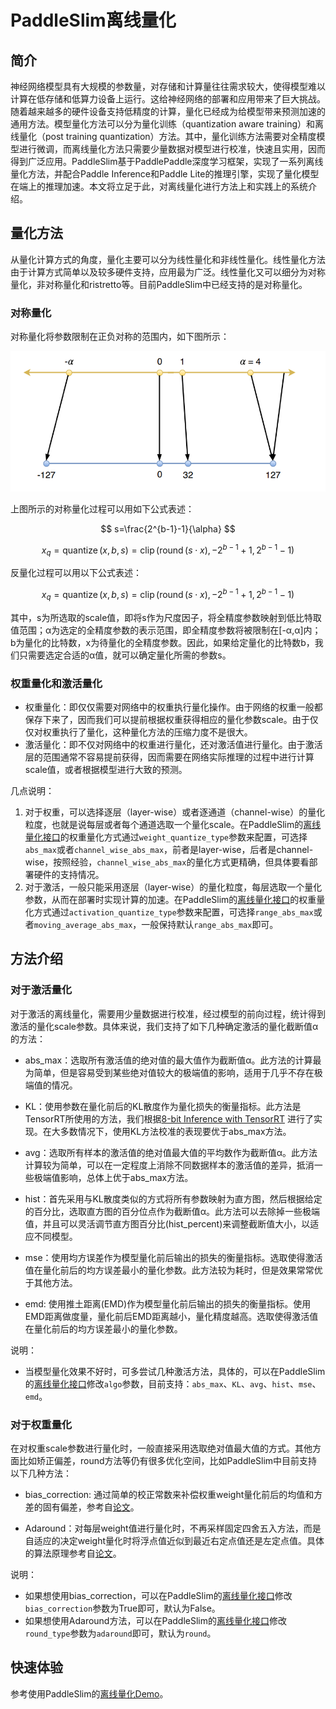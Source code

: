 # PaddleSlim离线量化

## 简介

神经网络模型具有大规模的参数量，对存储和计算量往往需求较大，使得模型难以计算在低存储和低算力设备上运行。这给神经网络的部署和应用带来了巨大挑战。随着越来越多的硬件设备支持低精度的计算，量化已经成为给模型带来预测加速的通用方法。模型量化方法可以分为量化训练（quantization aware training）和离线量化（post training quantization）方法。其中，量化训练方法需要对全精度模型进行微调，而离线量化方法只需要少量数据对模型进行校准，快速且实用，因而得到广泛应用。PaddleSlim基于PaddlePaddle深度学习框架，实现了一系列离线量化方法，并配合Paddle Inference和Paddle Lite的推理引擎，实现了量化模型在端上的推理加速。本文将立足于此，对离线量化进行方法上和实践上的系统介绍。

## 量化方法

从量化计算方式的角度，量化主要可以分为线性量化和非线性量化。线性量化方法由于计算方式简单以及较多硬件支持，应用最为广泛。线性量化又可以细分为对称量化，非对称量化和ristretto等。目前PaddleSlim中已经支持的是对称量化。

### 对称量化
对称量化将参数限制在正负对称的范围内，如下图所示：

<div align="center">
  <img src="../../../images/post_quant2.png" width='600'/>
</div>

上图所示的对称量化过程可以用如下公式表述：

$$
s=\frac{2^{b-1}-1}{\alpha}
$$

$$
x_{q}=\operatorname{quantize}(x, b, s)=\operatorname{clip}\left(\operatorname{round}(s \cdot x),-2^{b-1}+1,2^{b-1}-1\right)
$$

反量化过程可以用以下公式表述：

$$
x_{q}=\operatorname{quantize}(x, b, s)=\operatorname{clip}\left(\operatorname{round}(s \cdot x),-2^{b-1}+1,2^{b-1}-1\right)
$$

其中，s为所选取的scale值，即将s作为尺度因子，将全精度参数映射到低比特取值范围；α为选定的全精度参数的表示范围，即全精度参数将被限制在[-α,α]内；b为量化的比特数，x为待量化的全精度参数。因此，如果给定量化的比特数b，我们只需要选定合适的α值，就可以确定量化所需的参数s。

### 权重量化和激活量化

- 权重量化：即仅仅需要对网络中的权重执行量化操作。由于网络的权重一般都保存下来了，因而我们可以提前根据权重获得相应的量化参数scale。由于仅仅对权重执行了量化，这种量化方法的压缩力度不是很大。
- 激活量化：即不仅对网络中的权重进行量化，还对激活值进行量化。由于激活层的范围通常不容易提前获得，因而需要在网络实际推理的过程中进行计算scale值，或者根据模型进行大致的预测。

几点说明：
1. 对于权重，可以选择逐层（layer-wise）或者逐通道（channel-wise）的量化粒度，也就是说每层或者每个通道选取一个量化scale。在PaddleSlim的[离线量化接口](https://github.com/PaddlePaddle/PaddleSlim/blob/develop/docs/zh_cn/api_cn/static/quant/quantization_api.rst#quant_post_static)的权重量化方式通过`weight_quantize_type`参数来配置，可选择`abs_max`或者`channel_wise_abs_max`，前者是layer-wise，后者是channel-wise，按照经验，`channel_wise_abs_max`的量化方式更精确，但具体要看部署硬件的支持情况。
2. 对于激活，一般只能采用逐层（layer-wise）的量化粒度，每层选取一个量化参数，从而在部署时实现计算的加速。在PaddleSlim的[离线量化接口](https://github.com/PaddlePaddle/PaddleSlim/blob/develop/docs/zh_cn/api_cn/static/quant/quantization_api.rst#quant_post_static)的权重量化方式通过`activation_quantize_type`参数来配置，可选择`range_abs_max`或者`moving_average_abs_max`，一般保持默认`range_abs_max`即可。

## 方法介绍

### 对于激活量化

对于激活的离线量化，需要用少量数据进行校准，经过模型的前向过程，统计得到激活的量化scale参数。具体来说，我们支持了如下几种确定激活的量化截断值α的方法：

- abs_max：选取所有激活值的绝对值的最大值作为截断值α。此方法的计算最为简单，但是容易受到某些绝对值较大的极端值的影响，适用于几乎不存在极端值的情况。

- KL：使用参数在量化前后的KL散度作为量化损失的衡量指标。此方法是TensorRT所使用的方法，我们根据[8-bit Inference with TensorRT](https://on-demand.gputechconf.com/gtc/2017/presentation/s7310-8-bit-inference-with-tensorrt.pdf) 进行了实现。在大多数情况下，使用KL方法校准的表现要优于abs_max方法。

- avg：选取所有样本的激活值的绝对值最大值的平均数作为截断值α。此方法计算较为简单，可以在一定程度上消除不同数据样本的激活值的差异，抵消一些极端值影响，总体上优于abs_max方法。

- hist：首先采用与KL散度类似的方式将所有参数映射为直方图，然后根据给定的百分比，选取直方图的百分位点作为截断值α。此方法可以去除掉一些极端值，并且可以灵活调节直方图百分比(hist_percent)来调整截断值大小，以适应不同模型。

- mse：使用均方误差作为模型量化前后输出的损失的衡量指标。选取使得激活值在量化前后的均方误差最小的量化参数。此方法较为耗时，但是效果常常优于其他方法。

- emd: 使用推土距离(EMD)作为模型量化前后输出的损失的衡量指标。使用EMD距离做度量，量化前后EMD距离越小，量化精度越高。选取使得激活值在量化前后的均方误差最小的量化参数。

说明：
- 当模型量化效果不好时，可多尝试几种激活方法，具体的，可以在PaddleSlim的[离线量化接口](https://github.com/PaddlePaddle/PaddleSlim/blob/develop/docs/zh_cn/api_cn/static/quant/quantization_api.rst#quant_post_static)修改`algo`参数，目前支持：`abs_max`、`KL`、`avg`、`hist`、`mse`、`emd`。

### 对于权重量化

在对权重scale参数进行量化时，一般直接采用选取绝对值最大值的方式。其他方面比如矫正偏差，round方法等仍有很多优化空间，比如PaddleSlim中目前支持以下几种方法：

- bias_correction: 通过简单的校正常数来补偿权重weight量化前后的均值和方差的固有偏差，参考自[论文](https://arxiv.org/abs/1810.05723)。

- Adaround：对每层weight值进行量化时，不再采样固定四舍五入方法，而是自适应的决定weight量化时将浮点值近似到最近右定点值还是左定点值。具体的算法原理参考自[论文](https://arxiv.org/abs/2004.10568)。

说明：
- 如果想使用bias_correction，可以在PaddleSlim的[离线量化接口](https://github.com/PaddlePaddle/PaddleSlim/blob/develop/docs/zh_cn/api_cn/static/quant/quantization_api.rst#quant_post_static)修改`bias_correction`参数为True即可，默认为False。
- 如果想使用Adaround方法，可以在PaddleSlim的[离线量化接口](https://github.com/PaddlePaddle/PaddleSlim/blob/develop/docs/zh_cn/api_cn/static/quant/quantization_api.rst#quant_post_static)修改`round_type`参数为`adaround`即可，默认为`round`。

## 快速体验

参考使用PaddleSlim的[离线量化Demo](https://github.com/PaddlePaddle/PaddleSlim/tree/develop/demo/quant/quant_post)。

